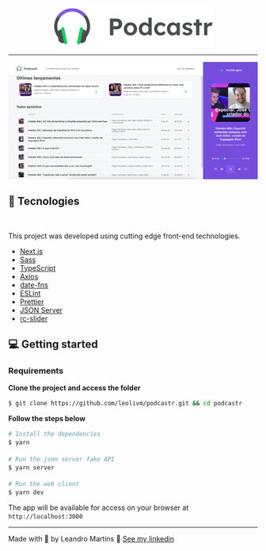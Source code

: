 <div align="center">
  <img src=".github/podcastr-logo.svg" alt="Podcastr">
</div>

---

![Podcastr preview](.github/preview.png)

## 🚀 Tecnologies

<div align="center">
  <br />
</div>

This project was developed using cutting edge front-end technologies.

- [Next.js](https://nextjs.org/)
- [Sass](https://sass-lang.com/)
- [TypeScript](https://www.typescriptlang.org/)
- [Axios](https://github.com/axios/axios)
- [date-fns](https://date-fns.org/)
- [ESLint](https://eslint.org/)
- [Prettier](https://prettier.io/)
- [JSON Server](https://github.com/typicode/json-server)
- [rc-slider](https://www.npmjs.com/package/rc-slider)

## 💻 Getting started

### Requirements

**Clone the project and access the folder**

```bash
$ git clone https://github.com/leolivm/podcastr.git && cd podcastr
```

**Follow the steps below**

```bash
# Install the dependencies
$ yarn

# Run the json server fake API
$ yarn server

# Run the web client
$ yarn dev
```

The app will be available for access on your browser at `http://localhost:3000`

---

Made with 💜 by Leandro Martins 👋 [See my linkedin](https://www.linkedin.com/in/leandro-martins-0640921a4/)
